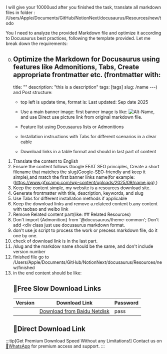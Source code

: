 I will give your 10000usd after you finished the task,
translate all markdown files in folder :
/Users/Apple/Documents/GitHub/NotionNext/docusaurus/Resources/new/todo

You I need to analyze the provided Markdown file and optimize it according to Docusaurus best practices, following the template provided. Let me break down the requirements:


0. Optimize the Markdown for Docusaurus using features like Admonitions, Tabs, Create appropriate frontmatter etc.
(frontmatter with:
    ---
    title: ""
    description: "this is a description"
    tags: [tags]
    slug: /name
    ---)
and Post structure:
   - top left is update time, format is: Last updated: Sep date 2025
   - Use a main banner image:
    first banner image is like: 
    ![Alt-Name](https://www.gfxcamp.com/wp-content/uploads/2025/09/image.jpg),
    and use Direct use picture link from original markdown file.

   - Feature list using Docusaurus lists or Admonitions
   - Installation instructions with Tabs for different scenarios in a clear cable
   - Download links in a table format and should in last part of content
1. Translate the content to English
2. Ensure the content follows Google EEAT SEO principles, Create a short filename that matches the slug(Google-SEO-friendly and keep it simple),and match the first banner links name(for example: (https://www.gfxcamp.com/wp-content/uploads/2025/09/name.jpg),)
3. Keep the content simple, my website is a resources download site.
4. Generate frontmatter with title, description, keywords, and slug
5. Use Tabs for different installation methods if applicable
6. Keep the download links and remove a.relateed content b.any content with taobao and weibo link
7. Remove Related content part(like: ## Related Resources)
8.  Don't import {Admonition} from '@docusaurus/theme-common';
    Don't add <div class just use docusaurus markdown format.
9.  don't use js script to process the work or precess markdown file, do it one by one.
10. check of download link is in the last part.
11. /slug and the markdow name should be the same, and don't include version number
12. finished file go to /Users/Apple/Documents/GitHub/NotionNext/docusaurus/Resources/new/finished
13. in the end content should be like:
    ## 🐌Free Slow Download Links
    | Version | Download Link | Password |
    |--------|---------------|----------|
    | | [Download from Baidu Netdisk](https://pan.baidu.com/s/link) | pass |
    ## 🚀Direct Download Link
:::tip[Get Premium Download Speed Without any Limitations!]
Contact us on [💬WhatsApp](https://wa.me/+8613237610083) for premium  access and support.
:::
